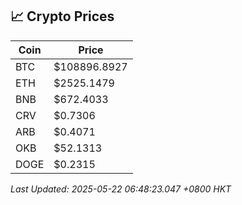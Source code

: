 ## 📈 Crypto Prices

| Coin | Price |
| ---- | ----- |
| BTC | $108896.8927 |
| ETH | $2525.1479 |
| BNB | $672.4033 |
| CRV | $0.7306 |
| ARB | $0.4071 |
| OKB | $52.1313 |
| DOGE | $0.2315 |

_Last Updated: 2025-05-22 06:48:23.047 +0800 HKT_